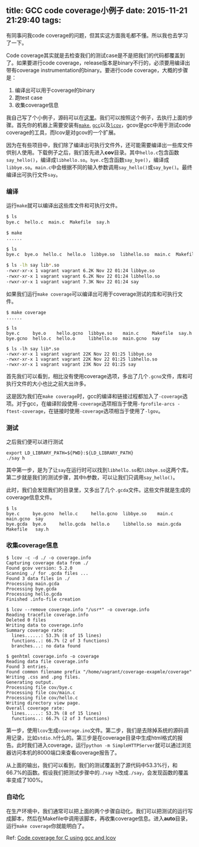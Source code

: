 title: GCC code coverage小例子
date: 2015-11-21 21:29:40
tags:
---
有同事问我code coverage的问题，但其实这方面我毛都不懂。所以我也去学习了一下。

Code coverage其实就是去检查我们的测试case是不是把我们的代码都覆盖到了。如果要进行code coverage，release版本是binary不行的，必须要用编译出带有coverage instrumentation的binary。要进行code coverage，大概的步骤是：

 1. 编译出可以用于coverage的binary
 2. 跑test case
 3. 收集coverage信息

我自己写了个小例子，源码可以在[这里][example-repo]。我们可以按照这个例子，去执行上面的步骤。首先你的机器上需要安装有[`make`][make], [`gcc`][gcc]以及[`lcov`][lcov]，gcov是gcc中用于测试code coverage的工具，而lcov是对gcov的一个扩展。

<!-- more -->

因为在有些项目中，我们除了编译出可执行文件外，还可能需要编译出一些库文件供别人使用。下载例子之后，我们首先进入**cov**目录。其中`hello.c`包含函数`say_hello()`，编译成`libhello.so`。`bye.c`包含函数`say_bye()`，编译成`libbye.so`。`main.c`中会根据不同的输入参数调用`say_hello()`或`say_bye()`。最终编译出可执行文件`say`。

### 编译

运行`make`就可以编译出这些库文件和可执行文件。

```sh
$ ls  
bye.c  hello.c  main.c  Makefile  say.h

$ make
......

$ ls
bye.c  bye.o  hello.c  hello.o  libbye.so  libhello.so  main.c  Makefile  say  say.h

$ ls -lh say lib*.so
-rwxr-xr-x 1 vagrant vagrant 6.2K Nov 22 01:24 libbye.so
-rwxr-xr-x 1 vagrant vagrant 6.2K Nov 22 01:24 libhello.so
-rwxr-xr-x 1 vagrant vagrant 7.3K Nov 22 01:24 say
```

如果我们运行`make coverage`可以编译出可用于coverage测试的库和可执行文件。

```
$ make coverage
......

$ ls
bye.c     bye.o    hello.gcno  libbye.so    main.c     Makefile  say.h
bye.gcno  hello.c  hello.o     libhello.so  main.gcno  say

$ ls -lh say lib*.so
-rwxr-xr-x 1 vagrant vagrant 22K Nov 22 01:25 libbye.so
-rwxr-xr-x 1 vagrant vagrant 22K Nov 22 01:25 libhello.so
-rwxr-xr-x 1 vagrant vagrant 23K Nov 22 01:25 say
```

首先我们可以看到，相比没有使用coverage选项，多出了几个`.gcno`文件，库和可执行文件的大小也比之前大出许多。

这是因为我们在`make coverage`时，gcc的编译和链接过程都加入了`-coverage`选项。对于gcc，在编译阶段使用`-coverage`选项相当于使用`-fprofile-arcs -ftest-coverage`，在链接时使用`-coverage`选项相当于使用了`-lgov`。

### 测试

之后我们便可以进行测试

```
export LD_LIBRARY_PATH=${PWD}:${LD_LIBRARY_PATH}
./say h
```

其中第一步，是为了让`say`在运行时可以找到`libhello.so`和`libbye.so`这两个库。第二步就是我们的测试步骤，其中`h`参数，可以让我们只调用`say_hello()`。

此时，我们会发现我们的目录里，又多出了几个`.gcda`文件。这些文件就是生成的coverage信息文件。

```
$ ls
bye.c     bye.gcno  hello.c     hello.gcno  libbye.so    main.c     main.gcno  say
bye.gcda  bye.o     hello.gcda  hello.o     libhello.so  main.gcda  Makefile   say.h
```

### 收集coverage信息

```
$ lcov -c -d ./ -o coverage.info
Capturing coverage data from ./
Found gcov version: 5.2.0
Scanning ./ for .gcda files ...
Found 3 data files in ./
Processing main.gcda
Processing bye.gcda
Processing hello.gcda
Finished .info-file creation

$ lcov --remove coverage.info "/usr*" -o coverage.info
Reading tracefile coverage.info
Deleted 0 files
Writing data to coverage.info
Summary coverage rate:
  lines......: 53.3% (8 of 15 lines)
  functions..: 66.7% (2 of 3 functions)
  branches...: no data found

$ genhtml coverage.info -o coverage
Reading data file coverage.info
Found 3 entries.
Found common filename prefix "/home/vagrant/coverage-exapmle/coverage"
Writing .css and .png files.
Generating output.
Processing file cov/bye.c
Processing file cov/main.c
Processing file cov/hello.c
Writing directory view page.
Overall coverage rate:
  lines......: 53.3% (8 of 15 lines)
  functions..: 66.7% (2 of 3 functions)
```

第一步，使用`lcov`生成`coverage.ino`文件。第二步，我们是去除掉系统的源码调用记录，比如`stdio.h`什么的。第三步是在coverage目录中生成html格式的报告。此时我们进入coverage，运行`python -m SimpleHTTPServer`就可以通过浏览器访问本机的8000端口来查看coverage报告了。

从上面的输出，我们可以看到，我们的测试覆盖到了源代码中53.3%行，和66.7%的函数。假设我们把测试步骤中的`./say h`改成`./say`，会发现函数的覆盖率变成了100%。

### 自动化

在生产环境中，我们通常可以把上面的两个步骤自动化。我们可以把测试的运行写成脚本，然后在Makefile中调用该脚本，再收集coverage信息。进入**auto**目录，运行`make coverage`你就能明白了。



Ref: [Code coverage for C using gcc and lcov][cov-ref]

[example-repo]: https://github.com/haishanh/gcc-code-coverage-example
[make]: https://www.gnu.org/software/make/
[gcc]: https://gcc.gnu.org/
[lcov]: http://ltp.sourceforge.net/coverage/lcov.php
[cov-ref]: http://ernstsson.net/post/23930158749/code-coverage-for-c-using-gcc-and-lcov

